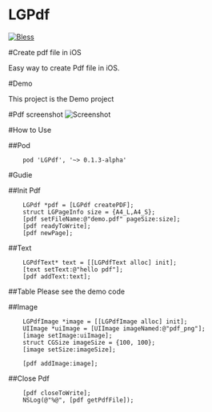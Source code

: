 # LGPdf
[![Bless](https://cdn.rawgit.com/LunaGao/BlessYourCodeTag/master/tags/god.svg)](http://lunagao.github.io/BlessYourCodeTag/)

#Create pdf file in iOS

Easy way to create Pdf file in iOS.

#Demo

This project is the Demo project

#Pdf screenshot
![Screenshot](https://cdn.rawgit.com/LunaGao/LGPdf/master/Image/screenshot.png)

#How to Use

##Pod

```
    pod 'LGPdf', '~> 0.1.3-alpha'
```

#Gudie

##Init Pdf
```
    LGPdf *pdf = [LGPdf createPDF];
    struct LGPageInfo size = {A4_L,A4_S};
    [pdf setFileName:@"demo.pdf" pageSize:size];
    [pdf readyToWrite];
    [pdf newPage];
```

##Text

```
    LGPdfText* text = [[LGPdfText alloc] init];
    [text setText:@"hello pdf"];
    [pdf addText:text];
```

##Table
Please see the demo code

##Image
```
    LGPdfImage *image = [[LGPdfImage alloc] init];
    UIImage *uiImage = [UIImage imageNamed:@"pdf_png"];
    [image setImage:uiImage];
    struct CGSize imageSize = {100, 100};
    [image setSize:imageSize];

    [pdf addImage:image];
```

##Close Pdf
```
    [pdf closeToWrite];
    NSLog(@"%@", [pdf getPdfFile]);
```
